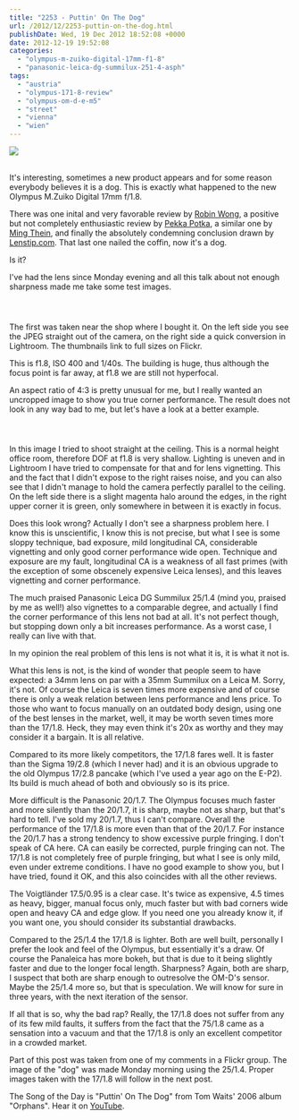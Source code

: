 ```yaml
---
title: "2253 - Puttin' On The Dog"
url: /2012/12/2253-puttin-on-the-dog.html
publishDate: Wed, 19 Dec 2012 18:52:08 +0000
date: 2012-12-19 19:52:08
categories: 
  - "olympus-m-zuiko-digital-17mm-f1-8"
  - "panasonic-leica-dg-summilux-251-4-asph"
tags: 
  - "austria"
  - "olympus-171-8-review"
  - "olympus-om-d-e-m5"
  - "street"
  - "vienna"
  - "wien"
---
```

<div class="container">
<div class="center"><a target="_blank" href="https://d25zfm9zpd7gm5.cloudfront.net/1200x1200/2012/20121217_084210_lr.jpg"><img src="https://d25zfm9zpd7gm5.cloudfront.net/0600x0600/2012/20121217_084210_lr.jpg" /></a></div>
</div>
<br />

It's interesting, sometimes a new product appears and for some reason everybody believes it is a dog. This is exactly what happened to the new Olympus M.Zuiko Digital 17mm f/1.8.

There was one inital and very favorable review by <a href="http://robinwong.blogspot.co.at/2012/11/olympus-mzuiko-17mm-f18-review-street.html" target="_blank">Robin Wong</a>, a positive but not completely enthusiastic review by <a href="http://www.pekkapotka.com/journal/2012/11/14/olympus-mzuiko-17mm-f18.html" target="_blank">Pekka Potka</a>, a similar one by <a href="http://blog.mingthein.com/2012/11/17/olympus-zd-17-1_8/" target="_blank">Ming Thein</a>, and finally the absolutely condemning conclusion drawn by <a href="http://www.lenstip.com/357.11-Lens_review-Olympus_M.Zuiko_Digital_17_mm_f_1.8_Summary.html" target="_blank">Lenstip.com</a>. That last one nailed the coffin, now it's a dog.

Is it?

I've had the lens since Monday evening and all this talk about not enough sharpness made me take some test images.

<div class="container">
<div class="center"><a target="_blank" href="http://farm9.staticflickr.com/8351/8288254110_58e3f1a1a2_o_d.jpg"><img style="margin: 10pt 10px 10pt 10px;" src="https://d25zfm9zpd7gm5.cloudfront.net/0150x0150/2012/20121217_162100.JPG" alt="" border="0" /></a><a target="_blank" href="http://farm9.staticflickr.com/8359/8287190117_a45d0b87b7_o_d.jpg"><img style="margin: 10pt 10px 10pt 10px;" src="https://d25zfm9zpd7gm5.cloudfront.net/0150x0150/2012/20121217_162100_lr_plain.jpg" alt="" border="0" /></a></div>
</div>

The first was taken near the shop where I bought it. On the left side you see the JPEG straight out of the camera, on the right side a quick conversion in Lightroom. The thumbnails link to full sizes on Flickr.

This is f1.8, ISO 400 and 1/40s. The building is huge, thus although the focus point is far away, at f1.8 we are still not hyperfocal.

An aspect ratio of 4:3 is pretty unusual for me, but I really wanted an uncropped image to show you true corner performance. The result does not look in any way bad to me, but let's have a look at a better example.

<div class="container">
<div class="center"><a target="_blank" href="http://farm9.staticflickr.com/8351/8288254110_58e3f1a1a2_o_d.jpg"><img style="margin: 10pt 10px 10pt 10px;" src="https://d25zfm9zpd7gm5.cloudfront.net/0150x0150/2012/20121218_115344.JPG" alt="" border="0" /></a><a target="_blank" href="http://farm9.staticflickr.com/8359/8287190117_a45d0b87b7_o_d.jpg"><img style="margin: 10pt 10px 10pt 10px;" src="https://d25zfm9zpd7gm5.cloudfront.net/0150x0150/2012/20121218_115344_lr_plain.jpg" alt="" border="0" /></a></div>
</div>

In this image I tried to shoot straight at the ceiling. This is a normal height office room, therefore DOF at f1.8 is very shallow. Lighting is uneven and in Lightroom I have tried to compensate for that and for lens vignetting. This and the fact that I didn't expose to the right raises noise, and you can also see that I didn't manage to hold the camera perfectly parallel to the ceiling. On the left side there is a slight magenta halo around the edges, in the right upper corner it is green, only somewhere in between it is exactly in focus.

Does this look wrong? Actually I don't see a sharpness problem here. I know this is unscientific, I know this is not precise, but what I see is some sloppy technique, bad exposure, mild longitudinal CA, considerable vignetting and only good corner performance wide open. Technique and exposure are my fault, longitudinal CA is a weakness of all fast primes (with the exception of some obscenely expensive Leica lenses), and this leaves vignetting and corner performance.

The much praised Panasonic Leica DG Summilux 25/1.4 (mind you, praised by me as well!) also vignettes to a comparable degree, and actually I find the corner performance of this lens not bad at all. It's not perfect though, but stopping down only a bit increases performance. As a worst case, I really can live with that.

In my opinion the real problem of this lens is not what it is, it is what it not is.

What this lens is not, is the kind of wonder that people seem to have expected: a 34mm lens on par with a 35mm Summilux on a Leica M. Sorry, it's not. Of course the Leica is seven times more expensive and of course there is only a weak relation between lens performance and lens price. To those who want to focus manually on an outdated body design, using one of the best lenses in the market, well, it may be worth seven times more than the 17/1.8. Heck, they may even think it's 20x as worthy and they may consider it a bargain. It is all relative.

Compared to its more likely competitors, the 17/1.8 fares well. It is faster than the Sigma 19/2.8 (which I never had) and it is an obvious upgrade to the old Olympus 17/2.8 pancake (which I've used a year ago on the E-P2). Its build is much ahead of both and obviously so is its price.

More difficult is the Panasonic 20/1.7. The Olympus focuses much faster and more silently than the 20/1.7, it is sharp, maybe not as sharp, but that's hard to tell. I've sold my 20/1.7, thus I can't compare. Overall the performance of the 17/1.8 is more even than that of the 20/1.7. For instance the 20/1.7 has a strong tendency to show excessive purple fringing. I don't speak of CA here. CA can easily be corrected, purple fringing can not. The 17/1.8 is not completely free of purple fringing, but what I see is only mild, even under extreme conditions. I have no good example to show you, but I have tried, found it OK, and this also coincides with all the other reviews.

The Voigtländer 17.5/0.95 is a clear case. It's twice as expensive, 4.5 times as heavy, bigger, manual focus only, much faster but with bad corners wide open and heavy CA and edge glow. If you need one you already know it, if you want one, you should consider its substantial drawbacks.

Compared to the 25/1.4 the 17/1.8 is lighter. Both are well built, personally I prefer the look and feel of the Olympus, but essentially it's a draw. Of course the Panaleica has more bokeh, but that is due to it being slightly faster and due to the longer focal length. Sharpness? Again, both are sharp, I suspect that both are sharp enough to outresolve the OM-D's sensor. Maybe the 25/1.4 more so, but that is speculation. We will know for sure in three years, with the next iteration of the sensor.


If all that is so, why the bad rap? Really, the 17/1.8 does not suffer from any of its few mild faults, it suffers from the fact that the 75/1.8 came as a sensation into a vacuum and that the 17/1.8 is only an excellent competitor in a crowded market.

Part of this post was taken from one of my comments in a Flickr group. The image of the "dog" was made Monday morning using the 25/1.4. Proper images taken with the 17/1.8 will follow in the next post.

The Song of the Day is "Puttin' On The Dog" from Tom Waits' 2006 album "Orphans". Hear it on <a href="http://www.youtube.com/watch?v=BcMIulAP0a8" target="_blank">YouTube</a>.
